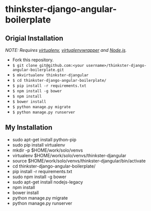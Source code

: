 # thinkster-django-angular-boilerplate

## Origial Installation

*NOTE: Requires [virtualenv](http://virtualenv.readthedocs.org/en/latest/),
[virtualenvwrapper](http://virtualenvwrapper.readthedocs.org/en/latest/) and
[Node.js](http://nodejs.org/).*

* Fork this repository.
* `$ git clone git@github.com:<your username>/thinkster-django-angular-boilerplate.git`
* `$ mkvirtualenv thinkster-djangular`
* `$ cd thinkster-django-angular-boilerplate/`
* `$ pip install -r requirements.txt`
* `$ npm install -g bower`
* `$ npm install`
* `$ bower install`
* `$ python manage.py migrate`
* `$ python manage.py runserver`

## My Installation
* sudo apt-get install python-pip
* sudo pip install virtualenv
* mkdir -p $HOME/work/solo/venvs
* virtualenv $HOME/work/solo/venvs/thinkster-djangular
* source $HOME/work/solo/venvs/thinkster-djangular/bin/activate
* cd thinkster-django-angular-boilerplate/
* pip install -r requirements.txt
* sudo npm install -g bower
* sudo apt-get install nodejs-legacy
* npm install
* bower install
* python manage.py migrate
* python manage.py runserver